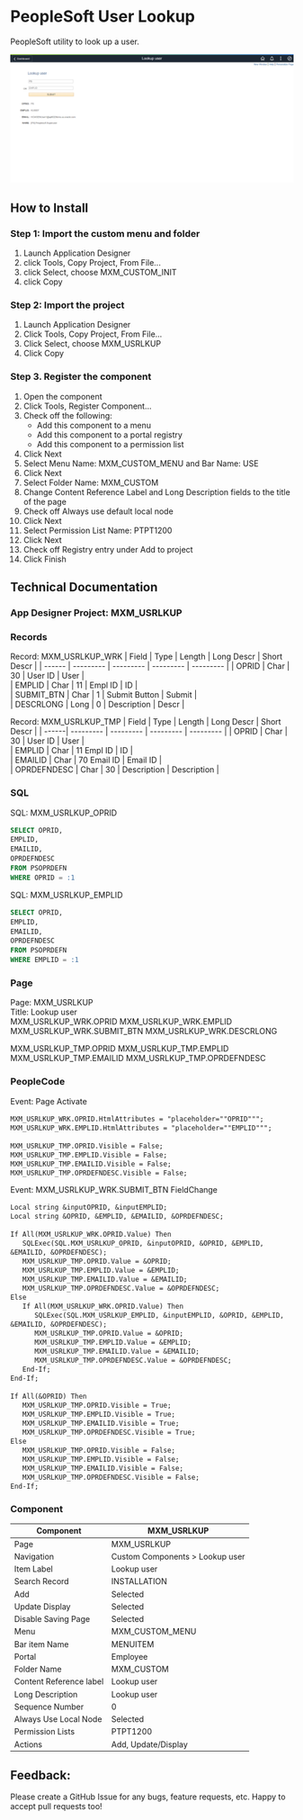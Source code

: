 # PeopleSoft User Lookup
PeopleSoft utility to look up a user.

![Screenshot](img/screenshot.png)

## How to Install
### Step 1: Import the custom menu and folder
1. Launch Application Designer 
2. click Tools, Copy Project, From File...   
3. click Select, choose MXM_CUSTOM_INIT
4. click Copy

### Step 2: Import the project
1. Launch Application Designer
2. Click Tools, Copy Project, From File...   
3. Click Select, choose MXM_USRLKUP
4. Click Copy

### Step 3. Register the component
1. Open the component
2. Click Tools, Register Component...
3. Check off the following:
   - Add this component to a menu
   - Add this component to a portal registry
   - Add this component to a permission list
4. Click Next
5. Select Menu Name: MXM_CUSTOM_MENU and Bar Name: USE
6. Click Next
7. Select Folder Name: MXM_CUSTOM
8. Change Content Reference Label and Long Description fields to the title of the page
9. Check off Always use default local node
10. Click Next
11. Select Permission List Name: PTPT1200
12. Click Next
13. Check off Registry entry under Add to project
14. Click Finish

## Technical Documentation
### App Designer Project: MXM_USRLKUP
### Records

Record: MXM_USRLKUP_WRK
| Field | Type | Length | Long Descr | Short Descr |
| ------ | --------- | --------- | --------- | --------- |
| OPRID | Char | 30 | User ID |  User |           
| EMPLID | Char | 11 | Empl ID | ID |             
| SUBMIT_BTN | Char | 1 | Submit Button |  Submit |         
| DESCRLONG | Long | 0 | Description | Descr |  


Record: MXM_USRLKUP_TMP
| Field | Type | Length | Long Descr | Short Descr |
| ------| --------- | --------- | --------- | --------- |
| OPRID | Char | 30 | User ID | User |           
| EMPLID | Char | 11   Empl ID | ID |             
| EMAILID | Char | 70   Email ID | Email ID |       
| OPRDEFNDESC | Char | 30 | Description | Description |    


### SQL
SQL: MXM_USRLKUP_OPRID
```sql
SELECT OPRID,
EMPLID,
EMAILID,
OPRDEFNDESC
FROM PSOPRDEFN
WHERE OPRID = :1
```

SQL: MXM_USRLKUP_EMPLID
```sql
SELECT OPRID,
EMPLID,
EMAILID,
OPRDEFNDESC
FROM PSOPRDEFN
WHERE EMPLID = :1
```

### Page
Page: MXM_USRLKUP   
Title: Lookup user     
MXM_USRLKUP_WRK.OPRID
MXM_USRLKUP_WRK.EMPLID
MXM_USRLKUP_WRK.SUBMIT_BTN
MXM_USRLKUP_WRK.DESCRLONG

MXM_USRLKUP_TMP.OPRID
MXM_USRLKUP_TMP.EMPLID
MXM_USRLKUP_TMP.EMAILID
MXM_USRLKUP_TMP.OPRDEFNDESC


### PeopleCode
Event: Page Activate
```
MXM_USRLKUP_WRK.OPRID.HtmlAttributes = "placeholder=""OPRID""";
MXM_USRLKUP_WRK.EMPLID.HtmlAttributes = "placeholder=""EMPLID""";

MXM_USRLKUP_TMP.OPRID.Visible = False;
MXM_USRLKUP_TMP.EMPLID.Visible = False;
MXM_USRLKUP_TMP.EMAILID.Visible = False;
MXM_USRLKUP_TMP.OPRDEFNDESC.Visible = False;
```

Event: MXM_USRLKUP_WRK.SUBMIT_BTN FieldChange
```
Local string &inputOPRID, &inputEMPLID;
Local string &OPRID, &EMPLID, &EMAILID, &OPRDEFNDESC;

If All(MXM_USRLKUP_WRK.OPRID.Value) Then
   SQLExec(SQL.MXM_USRLKUP_OPRID, &inputOPRID, &OPRID, &EMPLID, &EMAILID, &OPRDEFNDESC);
   MXM_USRLKUP_TMP.OPRID.Value = &OPRID;
   MXM_USRLKUP_TMP.EMPLID.Value = &EMPLID;
   MXM_USRLKUP_TMP.EMAILID.Value = &EMAILID;
   MXM_USRLKUP_TMP.OPRDEFNDESC.Value = &OPRDEFNDESC;
Else
   If All(MXM_USRLKUP_WRK.OPRID.Value) Then
      SQLExec(SQL.MXM_USRLKUP_EMPLID, &inputEMPLID, &OPRID, &EMPLID, &EMAILID, &OPRDEFNDESC);
      MXM_USRLKUP_TMP.OPRID.Value = &OPRID;
      MXM_USRLKUP_TMP.EMPLID.Value = &EMPLID;
      MXM_USRLKUP_TMP.EMAILID.Value = &EMAILID;
      MXM_USRLKUP_TMP.OPRDEFNDESC.Value = &OPRDEFNDESC;
   End-If;
End-If;

If All(&OPRID) Then
   MXM_USRLKUP_TMP.OPRID.Visible = True;
   MXM_USRLKUP_TMP.EMPLID.Visible = True;
   MXM_USRLKUP_TMP.EMAILID.Visible = True;
   MXM_USRLKUP_TMP.OPRDEFNDESC.Visible = True;
Else
   MXM_USRLKUP_TMP.OPRID.Visible = False;
   MXM_USRLKUP_TMP.EMPLID.Visible = False;
   MXM_USRLKUP_TMP.EMAILID.Visible = False;
   MXM_USRLKUP_TMP.OPRDEFNDESC.Visible = False;
End-If;
```

### Component

| Component | MXM_USRLKUP | 
| ------| --------- |
| Page | MXM_USRLKUP | 
| Navigation | Custom Components > Lookup user | 
| Item Label | Lookup user | 
| Search Record | INSTALLATION |
| Add | Selected | 
| Update Display | Selected |
| Disable Saving Page | Selected | 
| Menu | MXM_CUSTOM_MENU |
| Bar item Name | MENUITEM | 
| Portal | Employee |
| Folder Name | MXM_CUSTOM | 
| Content Reference label | Lookup user |
| Long Description | Lookup user | 
| Sequence Number | 0 |
| Always Use Local Node | Selected | 
| Permission Lists | PTPT1200 |
| Actions | Add, Update/Display |


## Feedback:
Please create a GitHub Issue for any bugs, feature requests, etc. Happy to accept pull requests too!

